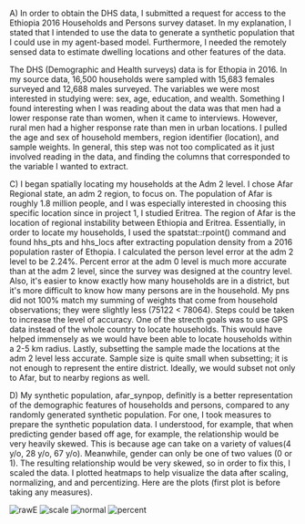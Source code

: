 A) In order to obtain the DHS data, I submitted a request for access to the Ethiopia 2016 Households and Persons survey dataset. In my explanation, I stated that I intended to use the data to generate a synthetic population that I could use in my agent-based model. Furthermore, I needed the remotely sensed data to estimate dwelling locations and other features of the data.

   The DHS (Demographic and Health surveys) data is for Ethopia in 2016. In my source data, 16,500 households were sampled with 15,683 females surveyed and 12,688 males surveyed. The variables we were most interested in studying were: sex, age, education, and wealth. Something I found interesting when I was reading about the data was that men had a lower response rate than women, when it came to interviews. However, rural men had a higher response rate than men in urban locations. I pulled the age and sex of household members, region identifier (location), and sample weights. In general, this step was not too complicated as it just involved reading in the data, and finding the columns that corresponded to the variable I wanted to extract. 


C) I began spatially locating my households at the Adm 2 level. I chose Afar Regional state, an adm 2 region, to focus on. The population of Afar is roughly 1.8 million people, and I was especially interested in choosing this specific location since in project 1, I studied Eritrea. The region of Afar is the location of regional instability between Ethiopia and Eritrea. Essentially, in order to locate my households, I used the spatstat::rpoint() command and found hhs_pts and hhs_locs after extracting population density from a 2016 population raster of Ethopia. I calculated the person level error at the adm 2 level to be 2.24%. Percent error at the adm 0 level is much more accurate than at the adm 2 level, since the survey was designed at the country level. Also, it's easier to know exactly how many households are in a district, but it's more difficult to know how many persons are in the household. My pns did not 100% match my summing of weights that come from household observations; they were slightly less (75122 < 78064). Steps could be taken to increase the level of accuracy. One of the strecth goals was to use GPS data instead of the whole country to locate households. This would have helped immensely as we would have been able to locate households within a 2-5 km radius. Lastly, subsetting the sample made the locations at the adm 2 level less accurate. Sample size is quite small when subsetting; it is not enough to represent the entire district. Ideally, we would subset not only to Afar, but to nearby regions as well.

D) My synthetic population, afar_synpop, definitly is a better representation of the demographic features of households and persons, compared to any randomly generated synthetic population. For one, I took measures to prepare the synthetic population data. I understood, for example, that when predicting gender based off age, for example, the relationship would be very heavily skewed. This is because age can take on a variety of values(4 y/o, 28 y/o, 67 y/o). Meanwhile, gender can only be one of two values (0 or 1). The resulting relationship would be very skewed, so in order to fix this, I scaled the data. I plotted heatmaps to help visualize the data after scaling, normalizing, and and percentizing. Here are the plots (first plot is before taking any measures). 


![rawE](https://user-images.githubusercontent.com/60228374/97117222-a3b18800-16d8-11eb-8e51-51fca1d5c512.png)
![scale](https://user-images.githubusercontent.com/60228374/97117223-a613e200-16d8-11eb-80af-f879539b124b.png)
![normal](https://user-images.githubusercontent.com/60228374/97117224-a7dda580-16d8-11eb-811c-74748dd92be6.png)
![percent](https://user-images.githubusercontent.com/60228374/97117228-aad89600-16d8-11eb-9c3e-2df5de5a2919.png)



